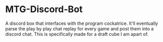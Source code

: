 # MTG-Discord-Bot
A discord box that interfaces with the program cockatrice. It'll eventually parse the play by play chat replay for every game and post them into a discord chat. This is specifically made for a draft cube I am apart of. 
